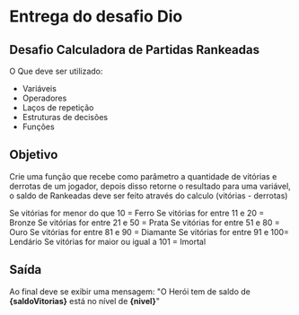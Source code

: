 # Entrega do desafio Dio 

## Desafio Calculadora de Partidas Rankeadas
O Que deve ser utilizado:

- Variáveis
- Operadores
- Laços de repetição
- Estruturas de decisões
- Funções

## Objetivo
Crie uma função que recebe como parâmetro a quantidade de vitórias e derrotas de um jogador,
depois disso retorne o resultado para uma variável, o saldo de Rankeadas deve ser feito através do calculo (vitórias - derrotas)

Se vitórias for menor do que 10 = Ferro
Se vitórias for entre 11 e 20 = Bronze
Se vitórias for entre 21 e 50 = Prata
Se vitórias for entre 51 e 80 = Ouro
Se vitórias for entre 81 e 90 = Diamante
Se vitórias for entre 91 e 100= Lendário
Se vitórias for maior ou igual a 101 = Imortal

## Saída
Ao final deve se exibir uma mensagem:
"O Herói tem de saldo de **{saldoVitorias}** está no nível de **{nivel}**"

